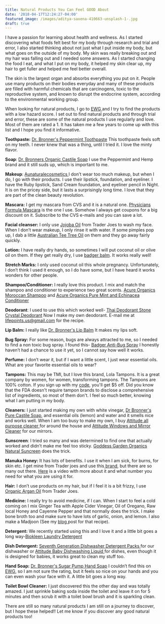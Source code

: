 ```yaml
---
title: Natural Products You Can Feel GOOD About
date: '2018-04-17T12:24:27-04:00'
featured_image: /images/aditya-saxena-410663-unsplash-1-.jpg
draft: true
---
```

I have a passion for learning about health and wellness. As I started discovering what foods felt best for my body through research and trial and error, I also started thinking about not just what I put inside my body, but what goes on the outside of my body. My skin was really breaking out and my hair was falling out and I needed some answers. As I started changing the food I eat, and what I put on my body, it helped my skin clear up, my hair to get fuller and helped me feel better overall.

The skin is the largest organ and absorbs everything you put on it. People use many products on their bodies everyday and many of these products are filled with harmful chemicals that are carcinogens, toxic to the reproductive system, and known to disrupt the endocrine system, according to the environmental working group. 

When looking for natural products, I go to [EWG ](http://www.ewg.org/skindeep/)and I try to find the products with a low hazard score. I set out to find natural products and through trial and error, these are some of the natural products I use regularly and love. Most of them are rated a 1. It has taken me a few years to come up with this list and I hope you find it informative.

**Toothpaste:** [Dr. Bronner's Peppermint Toothpaste](https://amzn.to/2ERsxjE) This toothpaste feels soft on my teeth. I never knew that was a thing, until I tried it. I love the minty flavor.

**Soap**: [Dr. Bronners Organic Castile Soap](https://amzn.to/2vk9XkP) I use the Peppermint and Hemp brand and it still suds up, which is important to me.

**Makeup**: [Aunaturalecosmetics ](https://www.aunaturalecosmetics.com/?gclid=Cj0KCQjwttbWBRDyARIsAN8zhbK0zTnI-9mPvxUy8kENL_4HKSlH-sC38zfHmwgzVTdlWj4VYDHgpj4aAkQpEALw_wcB)I don't wear too much makeup, but when I do, I go with their products. I use their lipstick, foundation, and eyeliner. I have the Ruby lipstick, Sand Cream foundation, and eyeliner pencil in Night. It is on the pricey side, but it lasts a surprisingly long time. I love that they are part of the clean beauty revolution.

**Mascara:** I get my mascara from CVS and it is a  natural one. [Physicians Formula Mascara](https://amzn.to/2vsebad) is the one I use.  Somehow I always get coupons for a big discount on it. Subscribe to the CVS e-mails and you can save a lot.

**Facial cleanser:** I only use [Jojoba Oil](https://amzn.to/2qEQRAs) from Trader Joes to wash my face. When I don’t wear makeup, I only rinse it with water. If some pimples pop up, I dab a little [Australian Tee Tree Oil](https://amzn.to/2qFJzvZ) on them and they go away fairly quickly.

**Lotion:** I have really dry hands, so sometimes I will put coconut oil or olive oil on them. If they get really dry, I use [badger balm](https://amzn.to/2JQiu2h). It works really well! 

**Stretch Marks:** I only used coconut oil this whole pregnancy. Unfortunately, I don’t think I used it enough, so I do have some, but I have heard it works wonders for other people.

**Shampoo/Conditioner:** I really love this product. I mix and match the shampoo and conditioner to experience two great scents. [Acure Organics Moroccan Shampoo](https://amzn.to/2H6z0gz)  and [Acure Organics Pure Mint and Echinacea Conditioner](https://amzn.to/2qFx1oC)

**Deodorant**: I used to use this which worked well- [Thai Deodorant Stone Crystal Deodorant](https://amzn.to/2qETzFS) Now I make my own deodorant. E-mail me at lifepoints.us@gmail.com for the recipe.

**Lip Balm:** I really like [Dr. Bronner's Lip Balm](https://amzn.to/2EUdoON) It makes my lips soft.

**Bug Spray:** For some reason, bugs are always attracted to me, so I needed to find a non toxic bug spray. I found this- [Badger Anti-Bug Spray](https://amzn.to/2qETHVS) I honestly haven’t had a chance to use it yet, so I cannot say how well it works.

**Perfume:** I don’t wear it, but if I want a little scent, I just wear essential oils. What are your favorite essential oils to wear?

**Tampons:** This may be TMI, but I love this brand, Lola Tampons. It is a great company by women, for women, transforming tampons. The Tampons are 100% cotton. If you sign up with my [code](https://goo.gl/v3dBnm), you'll get $5 off. Did you know that the FDA doesn't require tampon brands to disclose a comprehensive list of ingredients, so most of them don't. I feel so much better, knowing what I am putting in my body.

**Cleaners:** I just started making my own with white vinegar, [Dr Bronner's Pure Castile Soap](https://amzn.to/2HG56wW), and essential oils (lemon) and water and it smells nice and works well. When I am too busy to make my own, I buy [Attitude all purpose cleaner ](https://amzn.to/2qD9AMs)for around the house and [Attitude Windows and Mirror Cleaner](https://amzn.to/2HGNRLV) for our mirrors.

**Sunscreen**: I tried so many and was determined to find one that actually worked and didn’t make me feel too sticky. [Goddess Garden Organics Natural Suncreen](https://amzn.to/2JSAxEJ) does the trick.

**Manuka Honey:** It has lots of benefits. I use it when I am sick, for burns, for skin etc. I get mine from Trader joes and use this[ brand](https://amzn.to/2qFMe8X), but there are so many out there. [Here](https://www.youtube.com/watch?v=k_MUon6mApU) is a video with more about it and what number you need for what you are using it for.

**Hair:** I don’t use products on my hair, but if I feel it is a bit frizzy, I use [Organic Argan Oil](https://amzn.to/2qFMF35) from Trader Joes.

**Medicine:** I really try to avoid medicine, if I can. When I start to feel a cold coming on I mix Ginger Tea with Apple Cider Vinegar, Oil of Oregano, Raw local Honey and Cayenne Pepper and that normally does the trick. I make bone broth too and make sure to have lots of garlic, onion, and lemon.  I also make a Madjoon (See my [blog ](https://www.lifepoints.net/posts/2018-01-16-things-i-ve-learned-from-my-persian-mother-in-law/)post for that recipe).

**Detergent:** We recently started using this and I love it and a little bit goes a long way-[Biokleen Laundry Detergent](https://amzn.to/2qGxnv0)

**Dish Detergent:** [Seventh Generation Dishwasher Detergent Packs ](https://amzn.to/2HG4rLZ) for our dishwasher or [Attitude Baby Dishwashing Liquid ](https://amzn.to/2qFhB3M)for dishes, even though it is designed for babies, it works great to clean my stuff too.

**Hand Soap:** [Dr. Bronner's Sugar Pump Hand Soap](https://amzn.to/2qIiSXT) I couldn’t find this on[ EWG](https://www.ewg.org/skindeep/#.WtYeTS7wapo), so I am not sure the rating, but it feels so nice on your hands and you can even wash your face with it. A little bit goes a long way.

**Toilet Bowl Cleaner:** I just discovered this the other day and was totally amazed. I just sprinkle baking soda inside the toilet and leave it on for 5 minutes and then scrub it with a toilet bowl brush and it is sparkling clean.

There are still so many natural products I am still on a journey to discover, but I hope these helped!! Let me know if you discover any good natural products too!
